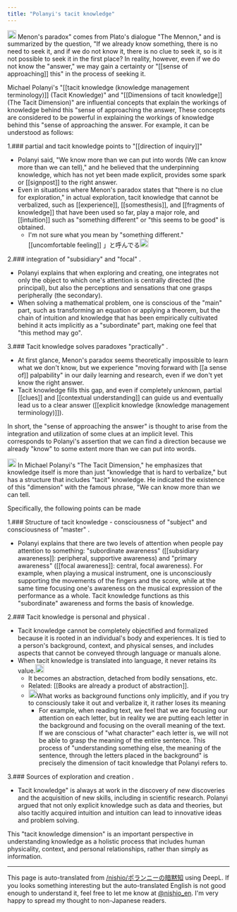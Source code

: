 ```yaml
---
title: "Polanyi's tacit knowledge"
---
```


<img src='https://scrapbox.io/api/pages/nishio-en/o1 Pro/icon' alt='o1 Pro.icon' height="19.5"/>
Menon's paradox" comes from Plato's dialogue "The Mennon," and is summarized by the question, "If we already know something, there is no need to seek it, and if we do not know it, there is no clue to seek it, so is it not possible to seek it in the first place? In reality, however, even if we do not know the "answer," we may gain a certainty or "[[sense of approaching]] this" in the process of seeking it.

Michael Polanyi's "[[tacit knowledge (knowledge management terminology)]] (Tacit Knowledge)" and "[[Dimensions of tacit knowledge]] (The Tacit Dimension)" are influential concepts that explain the workings of knowledge behind this "sense of approaching the answer, These concepts are considered to be powerful in explaining the workings of knowledge behind this "sense of approaching the answer. For example, it can be understood as follows:

1.### partial and tacit knowledge points to "[[direction of inquiry]]"
- Polanyi said, "We know more than we can put into words (We can know more than we can tell)," and he believed that the underpinning knowledge, which has not yet been made explicit, provides some spark or [[signpost]] to the right answer.
- Even in situations where Menon's paradox states that "there is no clue for exploration," in actual exploration, tacit knowledge that cannot be verbalized, such as [[experience]], [[somesthesis]], and [[fragments of knowledge]] that have been used so far, play a major role, and [[intuition]] such as "something different" or "this seems to be good" is obtained.
    - I'm not sure what you mean by "something different."[[uncomfortable feeling]] 」と呼んでる<img src='https://scrapbox.io/api/pages/nishio-en/nishio/icon' alt='nishio.icon' height="19.5"/>

2.### integration of "subsidiary" and "focal"
.
- Polanyi explains that when exploring and creating, one integrates not only the object to which one's attention is centrally directed (the principal), but also the perceptions and sensations that one grasps peripherally (the secondary).
- When solving a mathematical problem, one is conscious of the "main" part, such as transforming an equation or applying a theorem, but the chain of intuition and knowledge that has been empirically cultivated behind it acts implicitly as a "subordinate" part, making one feel that "this method may go".

3.### Tacit knowledge solves paradoxes "practically"
.
- At first glance, Menon's paradox seems theoretically impossible to learn what we don't know, but we experience "moving forward with [[a sense of]] palpability" in our daily learning and research, even if we don't yet know the right answer.
- Tacit knowledge fills this gap, and even if completely unknown, partial [[clues]] and [[contextual understanding]] can guide us and eventually lead us to a clear answer ([[explicit knowledge (knowledge management terminology)]]).

In short, the "sense of approaching the answer" is thought to arise from the integration and utilization of some clues at an implicit level. This corresponds to Polanyi's assertion that we can find a direction because we already "know" to some extent more than we can put into words.



<img src='https://scrapbox.io/api/pages/nishio-en/o1 Pro/icon' alt='o1 Pro.icon' height="19.5"/>
In Michael Polanyi's "The Tacit Dimension," he emphasizes that knowledge itself is more than just "knowledge that is hard to verbalize," but has a structure that includes "tacit" knowledge. He indicated the existence of this "dimension" with the famous phrase, "We can know more than we can tell.

Specifically, the following points can be made

1.### Structure of tacit knowledge - consciousness of "subject" and consciousness of "master"
.
- Polanyi explains that there are two levels of attention when people pay attention to something: "subordinate awareness" ([[subsidiary awareness]]: peripheral, supportive awareness) and "primary awareness" ([[focal awareness]]: central, focal awareness). For example, when playing a musical instrument, one is unconsciously supporting the movements of the fingers and the score, while at the same time focusing one's awareness on the musical expression of the performance as a whole. Tacit knowledge functions as this "subordinate" awareness and forms the basis of knowledge.

2.### Tacit knowledge is personal and physical
.
- Tacit knowledge cannot be completely objectified and formalized because it is rooted in an individual's body and experiences. It is tied to a person's background, context, and physical senses, and includes aspects that cannot be conveyed through language or manuals alone.
- When tacit knowledge is translated into language, it never retains its value.<img src='https://scrapbox.io/api/pages/nishio-en/nishio/icon' alt='nishio.icon' height="19.5"/>
    - It becomes an abstraction, detached from bodily sensations, etc.
    - Related: [[Books are already a product of abstraction]].
    - <img src='https://scrapbox.io/api/pages/nishio-en/o1 Pro/icon' alt='o1 Pro.icon' height="19.5"/>What works as background functions only implicitly, and if you try to consciously take it out and verbalize it, it rather loses its meaning
        - For example, when reading text, we feel that we are focusing our attention on each letter, but in reality we are putting each letter in the background and focusing on the overall meaning of the text. If we are conscious of "what character" each letter is, we will not be able to grasp the meaning of the entire sentence. This process of "understanding something else, the meaning of the sentence, through the letters placed in the background" is precisely the dimension of tacit knowledge that Polanyi refers to.

3.### Sources of exploration and creation
.
- Tacit knowledge" is always at work in the discovery of new discoveries and the acquisition of new skills, including in scientific research. Polanyi argued that not only explicit knowledge such as data and theories, but also tacitly acquired intuition and intuition can lead to innovative ideas and problem solving.

This "tacit knowledge dimension" is an important perspective in understanding knowledge as a holistic process that includes human physicality, context, and personal relationships, rather than simply as information.

---
This page is auto-translated from [/nishio/ポランニーの暗黙知](https://scrapbox.io/nishio/ポランニーの暗黙知) using DeepL. If you looks something interesting but the auto-translated English is not good enough to understand it, feel free to let me know at [@nishio_en](https://twitter.com/nishio_en). I'm very happy to spread my thought to non-Japanese readers.